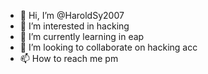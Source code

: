- 👋 Hi, I’m @HaroldSy2007
- 👀 I’m interested in hacking
- 🌱 I’m currently learning in eap
- 💞️ I’m looking to collaborate on hacking acc
- 📫 How to reach me pm

<!---
HaroldSy2007/HaroldSy2007 is a ✨ special ✨ repository because its `README.md` (this file) appears on your GitHub profile.
You can click the Preview link to take a look at your changes.
--->
